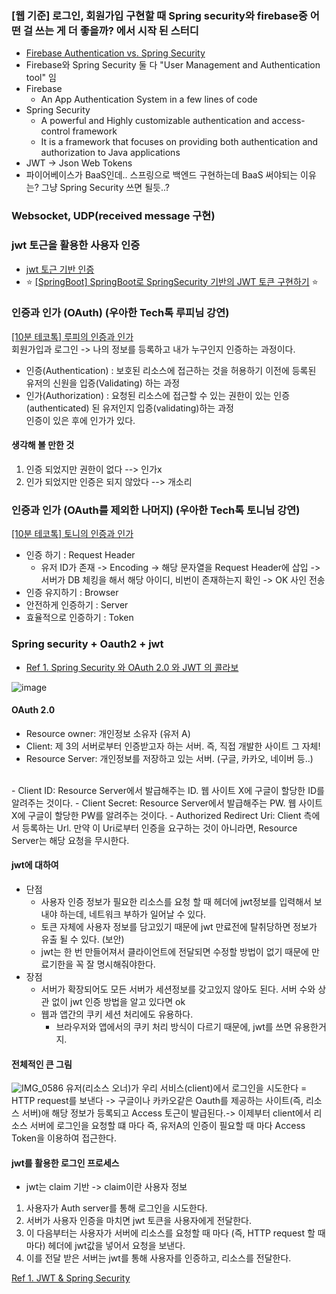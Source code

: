 ### [웹 기준] 로그인, 회원가입 구현할 때 Spring security와 firebase중 어떤 걸 쓰는 게 더 좋을까? 에서 시작 된 스터디
- [Firebase Authentication vs. Spring Security](https://stackshare.io/stackups/firebase-authentication-vs-spring-security)
- Firebase와 Spring Security 둘 다 "User Management and Authentication tool" 임
- Firebase
  - An App Authentication System in a few lines of code
- Spring Security
  - A powerful and Highly customizable authentication and access-control framework
  - It is a framework that focuses on providing both authentication and authorization to Java applications
- JWT -> Json Web Tokens
- 파이어베이스가 BaaS인데.. 스프링으로 백엔드 구현하는데 BaaS 써야되는 이유는? 그냥 Spring Security 쓰면 될듯..?

### Websocket, UDP(received message 구현)

### jwt 토근을 활용한 사용자 인증
- [jwt 토근 기반 인증](https://webcoding-start.tistory.com/50)
- :star: [[SpringBoot] SpringBoot로 SpringSecurity 기반의 JWT 토큰 구현하기](https://mangkyu.tistory.com/57) :star:

### 인증과 인가 (OAuth) (우아한 Tech톡 루피님 강연)
[[10분 테코톡] 루피의 인증과 인가](https://www.youtube.com/watch?v=JZgD8aPkHSc) <br>
회원가입과 로그인 -> 나의 정보를 등록하고 내가 누구인지 인증하는 과정이다. <br>
- 인증(Authentication) : 보호된 리소스에 접근하는 것을 허용하기 이전에 등록된 유저의 신원을 입증(Validating) 하는 과정 
- 인가(Authorization) : 요청된 리소스에 접근할 수 있는 권한이 있는 인증(authenticated) 된 유저인지 입증(validating)하는 과정 <br>
인증이 있은 후에 인가가 있다. 
#### 생각해 볼 만한 것
1. 인증 되었지만 권한이 없다 --> 인가x
2. 인가 되었지만 인증은 되지 않았다 --> 개소리

### 인증과 인가 (OAuth를 제외한 나머지) (우아한 Tech톡 토니님 강연)
[[10분 테코톡] 토니의 인증과 인가](https://www.youtube.com/watch?v=y0xMXlOAfss) <br>
- 인증 하기 : Request Header
  - 유저 ID가 존재 -> Encoding -> 해당 문자열을 Request Header에 삽입 -> 서버가 DB 체킹을 해서 해당 아이디, 비번이 존재하는지 확인 -> OK 사인 전송
- 인증 유지하기 : Browser
- 안전하게 인증하기 : Server
- 효율적으로 인증하기 : Token

### Spring security + Oauth2 + jwt
- [Ref 1. Spring Security 와 OAuth 2.0 와 JWT 의 콜라보](https://velog.io/@tmdgh0221/Spring-Security-%EC%99%80-OAuth-2.0-%EC%99%80-JWT-%EC%9D%98-%EC%BD%9C%EB%9D%BC%EB%B3%B4)

![image](https://user-images.githubusercontent.com/30011635/120022508-768ad680-c027-11eb-8733-b4aab1bfb346.png)

#### OAuth 2.0
- Resource owner: 개인정보 소유자 (유저 A)
- Client: 제 3의 서버로부터 인증받고자 하는 서버. 즉, 직접 개발한 사이트 그 자체! 
- Resource Server: 개인정보를 저장하고 있는 서버. (구글, 카카오, 네이버 등..)
<br>
- Client ID: Resource Server에서 발급해주는 ID. 웹 사이트 X에 구글이 할당한 ID를 알려주는 것이다.
- Client Secret: Resource Server에서 발급해주는 PW. 웹 사이트 X에 구글이 할당한 PW를 알려주는 것이다.
- Authorized Redirect Uri: Client 측에서 등록하는 Url. 만약 이 Uri로부터 인증을 요구하는 것이 아니라면, Resource Server는 해당 요청을 무시한다.

#### jwt에 대하여
- 단점
  - 사용자 인증 정보가 필요한 리소스를 요청 할 때 헤더에 jwt정보를 입력해서 보내야 하는데, 네트워크 부하가 일어날 수 있다.
  - 토큰 자체에 사용자 정보를 담고있기 때문에 jwt 만료전에 탈취당하면 정보가 유출 될 수 있다. (보안)
  - jwt는 한 번 만들어져서 클라이언트에 전달되면 수정할 방법이 없기 때문에 만료기한을 꼭 잘 명시해줘야한다. 
- 장점
  - 서버가 확장되어도 모든 서버가 세션정보를 갖고있지 않아도 된다. 서버 수와 상관 없이 jwt 인증 방법을 알고 있다면 ok
  - 웹과 앱간의 쿠키 세션 처리에도 유용하다.
    - 브라우저와 앱에서의 쿠키 처리 방식이 다르기 때문에, jwt를 쓰면 유용한거지.

#### 전체적인 큰 그림
![IMG_0586](https://user-images.githubusercontent.com/30011635/120057432-ec219180-c07d-11eb-9342-03a9629204b8.jpg)
유저(리소스 오너)가 우리 서비스(client)에서 로그인을 시도한다 = HTTP request를 보낸다 -> 구글이나 카카오같은 Oauth를 제공하는 사이트(즉, 리소스 서버)애 해당 정보가 등록되고 Access 토근이 발급된다.-> 이제부터 client에서 리소스 서버에 로그인을 요청할 떄 마다 즉, 유저A의 인증이 필요할 때 마다 Access Token을 이용하여 접근한다.

#### jwt를 활용한 로그인 프로세스
- jwt는 claim 기반 -> claim이란 사용자 정보
1. 사용자가 Auth server를 통해 로그인을 시도한다.
2. 서버가 사용자 인증을 마치면 jwt 토큰을 사용자에게 전달한다.
3. 이 다음부터는 사용자가 서버에 리소스를 요청할 때 마다 (즉, HTTP request 할 때 마다) 헤더에 jwt값을 넣어서 요청을 보낸다.
4. 이를 전달 받은 서버는 jwt를 통해 사용자를 인증하고, 리소스를 전달한다. 

[Ref 1. JWT & Spring Security](https://brunch.co.kr/@springboot/491)
